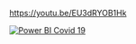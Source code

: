 https://youtu.be/EU3dRYOB1Hk


[![Power BI Covid 19]()](http://www.youtube.com/watch?v=EU3dRYOB1Hk)
